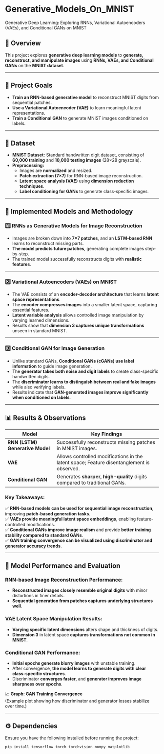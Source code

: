 # Generative_Models_On_MNIST
Generative Deep Learning: Exploring RNNs, Variational Autoencoders (VAEs), and Conditional GANs on MNIST


## 🚀 Overview  
This project explores **generative deep learning models** to **generate, reconstruct, and manipulate images** using **RNNs, VAEs, and Conditional GANs** on the **MNIST dataset**.

---

## 🎯 Project Goals  
- **Train an RNN-based generative model** to reconstruct MNIST digits from sequential patches.  
- **Use a Variational Autoencoder (VAE)** to learn meaningful latent representations.  
- **Train a Conditional GAN** to generate MNIST images conditioned on labels.  

---

## 📂 Dataset  
- **MNIST Dataset:** Standard handwritten digit dataset, consisting of **60,000 training** and **10,000 testing images** (28×28 grayscale).  
- **Preprocessing:**  
  - Images are **normalized** and resized.  
  - **Patch extraction (7×7)** for RNN-based image reconstruction.  
  - **Latent space analysis (VAE)** using **dimension reduction techniques**.  
  - **Label conditioning for GANs** to generate class-specific images.  

---

## 🧠 Implemented Models and Methodology  

### **1️⃣ RNNs as Generative Models for Image Reconstruction**  
- Images are broken down into **7×7 patches**, and an **LSTM-based RNN** learns to reconstruct missing parts.  
- **The model predicts future patches**, generating complete images step-by-step.  
- The trained model successfully reconstructs digits with **realistic features**.  

---

### **2️⃣ Variational Autoencoders (VAEs) on MNIST**  
- The VAE consists of an **encoder-decoder architecture** that learns **latent space representations**.  
- The **encoder compresses images** into a smaller latent space, capturing essential features.  
- **Latent variable analysis** allows controlled image manipulation by varying learned dimensions.  
- Results show that **dimension 3 captures unique transformations** unseen in standard MNIST.  

---

### **3️⃣ Conditional GAN for Image Generation**  
- Unlike standard GANs, **Conditional GANs (cGANs) use label information** to guide image generation.  
- The **generator takes both noise and digit labels** to create class-specific handwritten digits.  
- The **discriminator learns to distinguish between real and fake images** while also verifying labels.  
- Results indicate that **GAN-generated images improve significantly when conditioned on labels**.  

---

## 📊 Results & Observations  

| **Model** | **Key Findings** |
|-----------|----------------|
| **RNN (LSTM) Generative Model** | Successfully reconstructs missing patches in MNIST images. |
| **VAE** | Allows controlled modifications in the latent space; Feature disentanglement is observed. |
| **Conditional GAN** | Generates **sharper, high-quality** digits compared to traditional GANs. |

### **Key Takeaways:**  
✅ **RNN-based models can be used for sequential image reconstruction**, improving **patch-based generation tasks**.  
✅ **VAEs provide meaningful latent space embeddings**, enabling feature-controlled modifications.  
✅ **Conditional GANs improve image realism** and provide **better training stability compared to standard GANs**.  
✅ **GAN training convergence can be visualized using discriminator and generator accuracy trends**.  

---

## 🔬 Model Performance and Evaluation  

### **RNN-based Image Reconstruction Performance:**  
- **Reconstructed images closely resemble original digits** with minor distortions in finer details.  
- **Sequential generation from patches captures underlying structures well**.  

### **VAE Latent Space Manipulation Results:**  
- **Varying specific latent dimensions** alters shape and thickness of digits.  
- **Dimension 3** in latent space **captures transformations not common in MNIST**.  

### **Conditional GAN Performance:**  
- **Initial epochs generate blurry images** with unstable training.  
- After convergence, **the model learns to generate digits with clear class-specific structures**.  
- Discriminator **converges faster**, and **generator improves image sharpness over epochs**.  

📈 **Graph: GAN Training Convergence**  
(Example plot showing how discriminator and generator losses stabilize over time.)  

---

## ⚙️ Dependencies  
Ensure you have the following installed before running the project:  

```bash
pip install tensorflow torch torchvision numpy matplotlib
